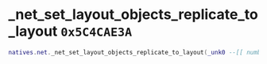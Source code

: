 # _net_set_layout_objects_replicate_to_layout `0x5C4CAE3A`

```lua
natives.net._net_set_layout_objects_replicate_to_layout(_unk0 --[[ number ]])
```